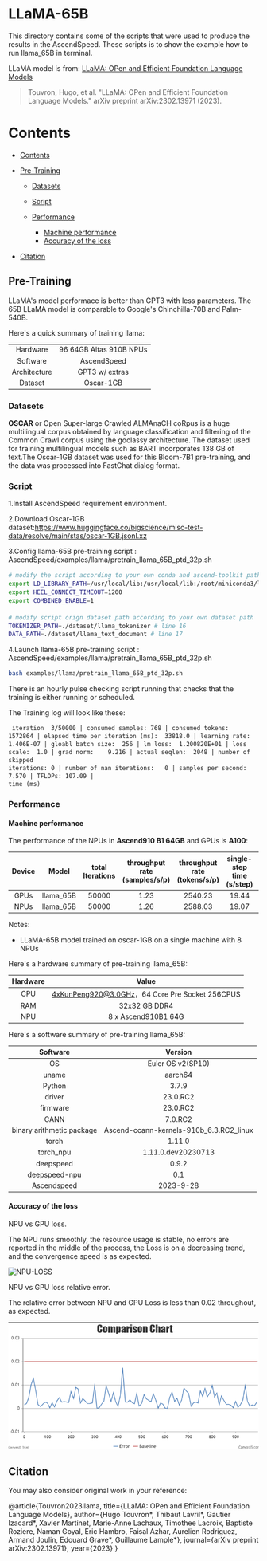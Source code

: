 # LLaMA-65B

This directory contains some of the scripts that were used to produce the results in the AscendSpeed. These scripts is to show the example how to run llama_65B in terminal.

LLaMA model is from: [LLaMA: OPen and Efficient Foundation Language Models](https://arxiv.org/pdf/2302.13971v1.pdf)

>Touvron, Hugo, et al. "LLaMA: OPen and Efficient Foundation Language Models." arXiv preprint arXiv:2302.13971 (2023).

# Contents

- [Contents](#contents)

- [Pre-Training](#pre-training)
  - [Datasets](#datasets)
  
  - [Script](#script)
  
  - [Performance](#performance)
  	- [Machine performance](#machine-performance)
  	- [Accuracy of the loss](#accuracy-of-the-loss)
  
- [Citation](#citation)


## Pre-Training

LLaMA's model performace is better than GPT3 with less parameters. The 65B LLaMA model is comparable to Google's Chinchilla-70B and Palm-540B.

Here's a quick summary of training llama:

|              |                         |
| :----------: | :---------------------: |
|   Hardware   | 96 64GB Altas 910B NPUs |
|   Software   |       AscendSpeed       |
| Architecture |     GPT3 w/ extras      |
|   Dataset    |        Oscar-1GB        |

### Datasets

**OSCAR** or Open Super-large Crawled ALMAnaCH coRpus is a huge multilingual corpus obtained by language classification and filtering of the Common Crawl corpus using the goclassy architecture. The dataset used for training multilingual models such as BART incorporates 138 GB of text.The Oscar-1GB dataset was used for this Bloom-7B1 pre-training, and the data was processed into FastChat dialog format.

### Script

1.Install AscendSpeed requirement environment.

2.Download Oscar-1GB dataset:https://www.huggingface.co/bigscience/misc-test-data/resolve/main/stas/oscar-1GB.jsonl.xz

3.Config llama-65B pre-training script : AscendSpeed/examples/llama/pretrain_llama_65B_ptd_32p.sh

```bash
# modify the script according to your own conda and ascend-toolkit path
export LD_LIBRARY_PATH=/usr/local/lib:/usr/local/lib:/root/miniconda3/lib:$LD_LIBRARY_PATH
export HEEL_CONNECT_TIMEOUT=1200
export COMBINED_ENABLE=1

# modify script orign dataset path according to your own dataset path
TOKENIZER_PATH=./dataset/llama_tokenizer # line 16
DATA_PATH=./dataset/llama_text_document # line 17

```

4.Launch llama-65B pre-training script : AscendSpeed/examples/llama/pretrain_llama_65B_ptd_32p.sh

```bash
bash examples/llama/pretrain_llama_65B_ptd_32p.sh
```

There is an hourly pulse checking script running that checks that the training is either running or scheduled.

The Training log will look like these:

```Shell
 iteration  3/50000 | consumed samples: 768 | consumed tokens:  1572864 | elapsed time per iteration (ms):  33818.0 | learning rate:    1.406E-07 | gloabl batch size:  256 | lm loss:  1.200820E+01 | loss scale:  1.0 | grad norm:    9.216 | actual seqlen:  2048 | number of skipped
iterations: 0 | number of nan iterations:   0 | samples per second: 7.570 | TFLOPs: 107.09 |
time (ms)
```

### Performance

#### Machine performance

The performance of the NPUs in **Ascend910 B1 64GB** and GPUs is **A100**:

|  Device  |   Model   | total Iterations | throughput rate (samples/s/p) | throughput rate (tokens/s/p) | single-step time (s/step) | floating point operation (TFLOPs/s) |
| :------: | :-------: | :--------------: | :---------------------------: | :--------------------------: | :-----------------------: | :---------------------------------: |
|   GPUs   | llama_65B |     50000        |             1.23              |           2540.23            |           19.44           |                5.68                 |
|   NPUs   | llama_65B |     50000        |             1.26              |           2588.03            |           19.07           |                5.91                 |

Notes: 

- LLaMA-65B model trained on oscar-1GB on a single machine with 8 NPUs

Here's a hardware summary of pre-training llama_65B:

| Hardware |                      Value                      |
| :------: | :---------------------------------------------: |
|   CPU    | 4xKunPeng920@3.0GHz，64 Core Pre Socket 256CPUS |
|   RAM    |                  32x32 GB DDR4                  |
|   NPU    |               8 x Ascend910B1 64G               |

Here's a software summary of pre-training llama_65B:

|         Software          |                 Version                 |
| :-----------------------: | :-------------------------------------: |
|            OS             |            Euler OS v2(SP10)            |
|           uname           |                 aarch64                 |
|          Python           |                  3.7.9                  |
|          driver           |                23.0.RC2                 |
|         firmware          |                23.0.RC2                 |
|           CANN            |                 7.0.RC2                 |
| binary arithmetic package | Ascend-ccann-kernels-910b_6.3.RC2_linux |
|           torch           |                 1.11.0                  |
|         torch_npu         |           1.11.0.dev20230713            |
|         deepspeed         |                  0.9.2                  |
|       deepspeed-npu       |                   0.1                   |
|        Ascendspeed        |                2023-9-28                |



#### Accuracy of the loss

NPU vs GPU loss.

The NPU runs smoothly, the resource usage is stable, no errors are reported in the middle of the process, the Loss is on a decreasing trend, and the convergence speed is as expected.

![NPU-LOSS](../../sources/images/7b_lm_loss.png)

NPU vs GPU loss relative error.

The relative error between NPU and GPU Loss is less than 0.02 throughout, as expected.

![NPU-Relative-Error](../../sources/images/compare_chart.png)

## Citation

You may also consider original work in your reference:

@article{Touvron2023llama,
  title={LLaMA: OPen and Efficient Foundation Language Models},
  author={Hugo Touvron*, Thibaut Lavril*, Gautier Izacard*, Xavier Martinet, Marie-Anne Lachaux, Timothee Lacroix, Baptiste Roziere, Naman Goyal,
  Eric Hambro, Faisal Azhar, Aurelien Rodriguez, Armand Joulin, Edouard Grave*, Guillaume Lample*},
  journal={arXiv preprint arXiv:2302.13971},
  year={2023}
}